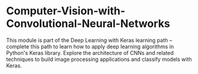 # Computer-Vision-with-Convolutional-Neural-Networks
This module is part of the Deep Learning with Keras learning path – complete this path to learn how to apply deep learning algorithms in Python's Keras library. Explore the architecture of CNNs and related techniques to build image processing applications and classify models with Keras.
